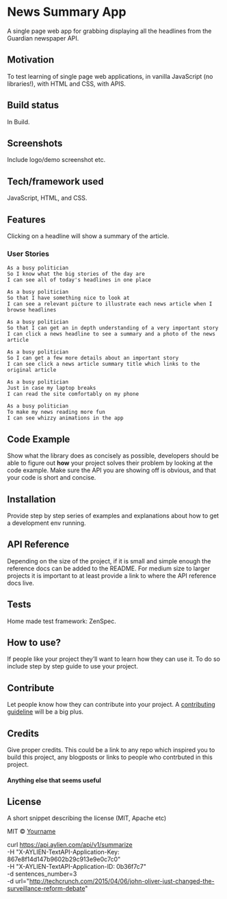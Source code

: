 # News Summary App
A single page web app for grabbing displaying all the headlines from the Guardian newspaper API.

## Motivation
To test learning of single page web applications, in vanilla JavaScript (no libraries!), with HTML and CSS, with APIS.

## Build status
In Build.

## Screenshots
Include logo/demo screenshot etc.

## Tech/framework used
JavaScript, HTML, and CSS.

## Features
Clicking on a headline will show a summary of the article.

### User Stories
```
As a busy politician
So I know what the big stories of the day are
I can see all of today's headlines in one place
```

```
As a busy politician
So that I have something nice to look at
I can see a relevant picture to illustrate each news article when I browse headlines
```

```
As a busy politician
So that I can get an in depth understanding of a very important story
I can click a news headline to see a summary and a photo of the news article
```

```
As a busy politician
So I can get a few more details about an important story
I can see click a news article summary title which links to the original article
```

```
As a busy politician
Just in case my laptop breaks
I can read the site comfortably on my phone
```

```
As a busy politician
To make my news reading more fun
I can see whizzy animations in the app
```

## Code Example
Show what the library does as concisely as possible, developers should be able to figure out **how** your project solves their problem by looking at the code example. Make sure the API you are showing off is obvious, and that your code is short and concise.

## Installation
Provide step by step series of examples and explanations about how to get a development env running.

## API Reference

Depending on the size of the project, if it is small and simple enough the reference docs can be added to the README. For medium size to larger projects it is important to at least provide a link to where the API reference docs live.

## Tests
Home made test framework: ZenSpec.

## How to use?
If people like your project they’ll want to learn how they can use it. To do so include step by step guide to use your project.

## Contribute

Let people know how they can contribute into your project. A [contributing guideline](https://github.com/zulip/zulip-electron/blob/master/CONTRIBUTING.md) will be a big plus.

## Credits
Give proper credits. This could be a link to any repo which inspired you to build this project, any blogposts or links to people who contrbuted in this project.

#### Anything else that seems useful

## License
A short snippet describing the license (MIT, Apache etc)

MIT © [Yourname]()

curl https://api.aylien.com/api/v1/summarize \
   -H "X-AYLIEN-TextAPI-Application-Key: 867e8f14d147b9602b29c913e9e0c7c0" \
   -H "X-AYLIEN-TextAPI-Application-ID: 0b36f7c7" \
   -d sentences_number=3 \
   -d url="http://techcrunch.com/2015/04/06/john-oliver-just-changed-the-surveillance-reform-debate"
